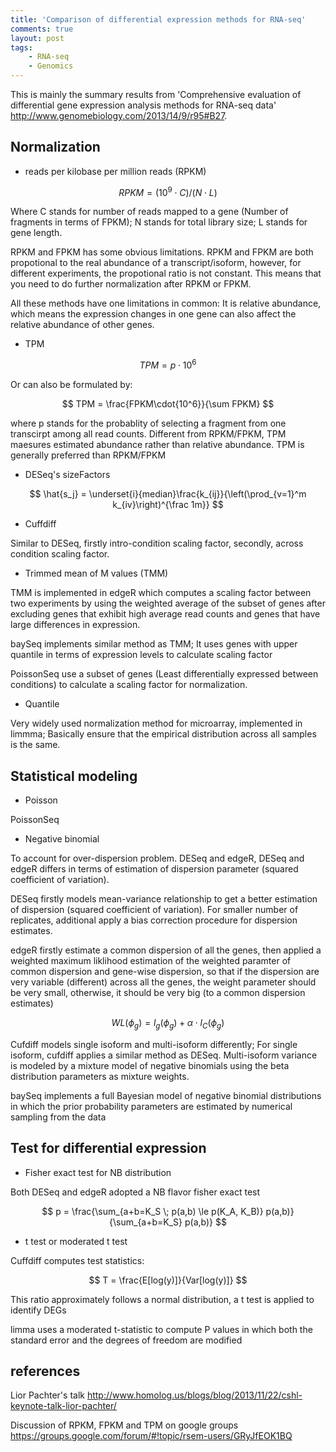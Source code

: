 ```yaml
---
title: 'Comparison of differential expression methods for RNA-seq'
comments: true
layout: post
tags:
    - RNA-seq
    - Genomics
---
```


This is mainly the summary results from 'Comprehensive evaluation of differential gene expression analysis methods for RNA-seq data' <http://www.genomebiology.com/2013/14/9/r95#B27>. 

## Normalization

- reads per kilobase per million reads (RPKM)

$$ RPKM = ({10^9} \cdot C)/(N \cdot L) $$

Where C stands for number of reads mapped to a gene (Number of fragments in terms of FPKM); N stands for total library size; L stands for gene length. 

RPKM and FPKM has some obvious limitations. RPKM and FPKM are both propotional to the real abundance of a transcript/isoform, however, for different experiments, the propotional ratio is not constant. This means that you need to do further normalization after RPKM or FPKM.

All these methods have one limitations in common: It is relative abundance, which means the expression changes in one gene can also affect the relative abundance of other genes. 

- TPM

$$ TPM = p\cdot{10^6} $$

Or can also be formulated by: 

$$ TPM = \frac{FPKM\cdot{10^6}}{\sum FPKM} $$

where p stands for the probablity of selecting a fragment from one transcirpt among all read counts. Different from RPKM/FPKM, TPM maesures estimated abundance rather than relative abundance. TPM is generally preferred than RPKM/FPKM

- DESeq's sizeFactors

$$ \hat{s_j} = \underset{i}{median}\frac{k_{ij}}{\left(\prod_{v=1}^m k_{iv}\right)^{\frac 1m}} $$

- Cuffdiff

Similar to DESeq, firstly intro-condition scaling factor, secondly, across condition scaling factor. 

- Trimmed mean of M values (TMM)

TMM is implemented in edgeR which computes a scaling factor between two experiments by using the weighted average of the subset of genes after excluding genes that exhibit high average read counts and genes that have large differences in expression. 

baySeq implements similar method as TMM; It uses genes with upper quantile in terms of expression levels to calculate scaling factor

PoissonSeq use a subset of genes (Least differentially expressed between conditions) to calculate a scaling factor for normalization. 

- Quantile 

Very widely used normalization method for microarray, implemented in limmma; Basically ensure that the empirical distribution across all samples is the same.

## Statistical modeling

- Poisson 

PoissonSeq

- Negative binomial

To account for over-dispersion problem. DESeq and edgeR, DESeq and edgeR differs in terms of estimation of dispersion parameter (squared coefficient of variation). 

DESeq firstly models mean-variance relationship to get a better estimation of dispersion (squared coefficient of variation). For smaller number of replicates, additional apply a bias correction procedure for dispersion estimates.

edgeR firstly estimate a common dispersion of all the genes, then applied a weighted maximum liklihood estimation of the weighted paramter of common dispersion and gene-wise dispersion, so that if the dispersion are very variable (different) across all the genes, the weight parameter should be very small, otherwise, it should be very big (to a common dispersion estimates)

$$ WL(\phi_g) = l_g(\phi_g) + \alpha \cdot l_C(\phi_g) $$

Cufdiff models single isoform and multi-isoform differently; For single isoform, cufdiff applies a similar method as DESeq. Multi-isoform variance is modeled by a mixture model of negative binomials using the beta distribution parameters as mixture weights. 

baySeq implements a full Bayesian model of negative binomial distributions in which the prior probability parameters are estimated by numerical sampling from the data

## Test for differential expression

- Fisher exact test for NB distribution

Both DESeq and edgeR adopted a NB flavor fisher exact test

$$ p = \frac{\sum_{a+b=K_S \; p(a,b) \le p(K_A, K_B)} p(a,b)}{\sum_{a+b=K_S} p(a,b)} $$

- t test or moderated t test 

Cuffdiff computes test statistics:

$$ T = \frac{E[log(y)]}{Var[log(y)]} $$

This ratio approximately follows a normal distribution, a t test is applied to identify DEGs

limma uses a moderated t-statistic to compute P values in which both the standard error and the degrees of freedom are modified

<script>
  (function(i,s,o,g,r,a,m){i['GoogleAnalyticsObject']=r;i[r]=i[r]||function(){
  (i[r].q=i[r].q||[]).push(arguments)},i[r].l=1*new Date();a=s.createElement(o),
  m=s.getElementsByTagName(o)[0];a.async=1;a.src=g;m.parentNode.insertBefore(a,m)
  })(window,document,'script','//www.google-analytics.com/analytics.js','ga');

  ga('create', 'UA-66197207-1', 'auto');
  ga('send', 'pageview');

</script>


## references

Lior Pachter's talk <http://www.homolog.us/blogs/blog/2013/11/22/cshl-keynote-talk-lior-pachter/>

Discussion of RPKM, FPKM and TPM on google groups <https://groups.google.com/forum/#!topic/rsem-users/GRyJfEOK1BQ>


